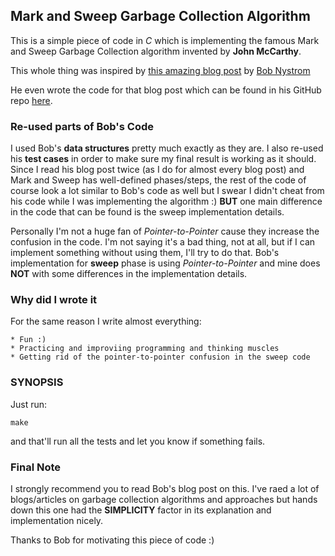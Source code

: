 ## Mark and Sweep Garbage Collection Algorithm

This is a simple piece of code in *C* which is implementing the famous Mark and Sweep Garbage Collection algorithm invented by **John McCarthy**.

This whole thing was inspired by [this amazing blog post](http://journal.stuffwithstuff.com/2013/12/08/babys-first-garbage-collector/) by [Bob Nystrom](https://twitter.com/i/connect)

He even wrote the code for that blog post which can be found in his GitHub repo [here](https://github.com/munificent/mark-sweep).


### Re-used parts of Bob's Code

I used Bob's **data structures** pretty much exactly as they are. I also re-used his **test cases** in order to make sure my final result is working as it should. Since I read his blog post twice (as I do for almost every blog post) and Mark and Sweep has well-defined phases/steps, the rest of the code of course look a lot similar to Bob's code as well but I swear I didn't cheat from his code while I was implementing the algorithm :) **BUT** one main difference in the code that can be found is the sweep implementation details.

Personally I'm not a huge fan of *Pointer-to-Pointer* cause they increase the confusion in the code. I'm not saying it's a bad thing, not at all, but if I can implement something without using them, I'll try to do that. Bob's implementation for **sweep** phase is using *Pointer-to-Pointer* and mine does **NOT** with some differences in the implementation details.

### Why did I wrote it

For the same reason I write almost everything:

```
* Fun :)
* Practicing and improviing programming and thinking muscles
* Getting rid of the pointer-to-pointer confusion in the sweep code
```

### SYNOPSIS

Just run:

```
make
```

and that'll run all the tests and let you know if something fails.

### Final Note

I strongly recommend you to read Bob's blog post on this. I've raed a lot of blogs/articles on garbage collection algorithms and approaches but hands down this one had the **SIMPLICITY** factor in its explanation and implementation nicely.

Thanks to Bob for motivating this piece of code :)
